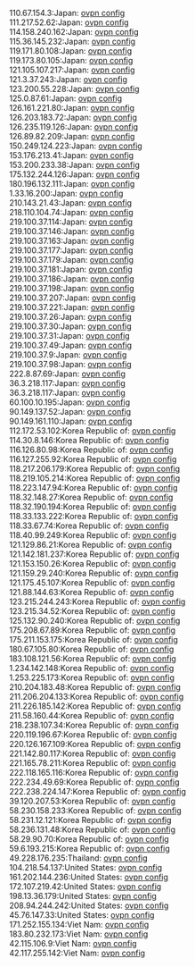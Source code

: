 110.67.154.3:Japan: [ovpn config](vpn/110_67_154_3.ovpn)  
111.217.52.62:Japan: [ovpn config](vpn/111_217_52_62.ovpn)  
114.158.240.162:Japan: [ovpn config](vpn/114_158_240_162.ovpn)  
115.36.145.232:Japan: [ovpn config](vpn/115_36_145_232.ovpn)  
119.171.80.108:Japan: [ovpn config](vpn/119_171_80_108.ovpn)  
119.173.80.105:Japan: [ovpn config](vpn/119_173_80_105.ovpn)  
121.105.107.217:Japan: [ovpn config](vpn/121_105_107_217.ovpn)  
121.3.37.243:Japan: [ovpn config](vpn/121_3_37_243.ovpn)  
123.200.55.228:Japan: [ovpn config](vpn/123_200_55_228.ovpn)  
125.0.87.61:Japan: [ovpn config](vpn/125_0_87_61.ovpn)  
126.161.221.80:Japan: [ovpn config](vpn/126_161_221_80.ovpn)  
126.203.183.72:Japan: [ovpn config](vpn/126_203_183_72.ovpn)  
126.235.119.126:Japan: [ovpn config](vpn/126_235_119_126.ovpn)  
126.89.82.209:Japan: [ovpn config](vpn/126_89_82_209.ovpn)  
150.249.124.223:Japan: [ovpn config](vpn/150_249_124_223.ovpn)  
153.176.213.41:Japan: [ovpn config](vpn/153_176_213_41.ovpn)  
153.200.233.38:Japan: [ovpn config](vpn/153_200_233_38.ovpn)  
175.132.244.126:Japan: [ovpn config](vpn/175_132_244_126.ovpn)  
180.196.132.111:Japan: [ovpn config](vpn/180_196_132_111.ovpn)  
1.33.16.200:Japan: [ovpn config](vpn/1_33_16_200.ovpn)  
210.143.21.43:Japan: [ovpn config](vpn/210_143_21_43.ovpn)  
218.110.104.74:Japan: [ovpn config](vpn/218_110_104_74.ovpn)  
219.100.37.114:Japan: [ovpn config](vpn/219_100_37_114.ovpn)  
219.100.37.146:Japan: [ovpn config](vpn/219_100_37_146.ovpn)  
219.100.37.163:Japan: [ovpn config](vpn/219_100_37_163.ovpn)  
219.100.37.177:Japan: [ovpn config](vpn/219_100_37_177.ovpn)  
219.100.37.179:Japan: [ovpn config](vpn/219_100_37_179.ovpn)  
219.100.37.181:Japan: [ovpn config](vpn/219_100_37_181.ovpn)  
219.100.37.186:Japan: [ovpn config](vpn/219_100_37_186.ovpn)  
219.100.37.198:Japan: [ovpn config](vpn/219_100_37_198.ovpn)  
219.100.37.207:Japan: [ovpn config](vpn/219_100_37_207.ovpn)  
219.100.37.221:Japan: [ovpn config](vpn/219_100_37_221.ovpn)  
219.100.37.26:Japan: [ovpn config](vpn/219_100_37_26.ovpn)  
219.100.37.30:Japan: [ovpn config](vpn/219_100_37_30.ovpn)  
219.100.37.31:Japan: [ovpn config](vpn/219_100_37_31.ovpn)  
219.100.37.49:Japan: [ovpn config](vpn/219_100_37_49.ovpn)  
219.100.37.9:Japan: [ovpn config](vpn/219_100_37_9.ovpn)  
219.100.37.98:Japan: [ovpn config](vpn/219_100_37_98.ovpn)  
222.8.87.69:Japan: [ovpn config](vpn/222_8_87_69.ovpn)  
36.3.218.117:Japan: [ovpn config](vpn/36_3_218_117.ovpn)  
36.3.218.117:Japan: [ovpn config](vpn/36_3_218_117.ovpn)  
60.100.10.195:Japan: [ovpn config](vpn/60_100_10_195.ovpn)  
90.149.137.52:Japan: [ovpn config](vpn/90_149_137_52.ovpn)  
90.149.161.110:Japan: [ovpn config](vpn/90_149_161_110.ovpn)  
112.172.53.102:Korea Republic of: [ovpn config](vpn/112_172_53_102.ovpn)  
114.30.8.146:Korea Republic of: [ovpn config](vpn/114_30_8_146.ovpn)  
116.126.80.98:Korea Republic of: [ovpn config](vpn/116_126_80_98.ovpn)  
116.127.255.92:Korea Republic of: [ovpn config](vpn/116_127_255_92.ovpn)  
118.217.206.179:Korea Republic of: [ovpn config](vpn/118_217_206_179.ovpn)  
118.219.105.214:Korea Republic of: [ovpn config](vpn/118_219_105_214.ovpn)  
118.223.147.94:Korea Republic of: [ovpn config](vpn/118_223_147_94.ovpn)  
118.32.148.27:Korea Republic of: [ovpn config](vpn/118_32_148_27.ovpn)  
118.32.190.194:Korea Republic of: [ovpn config](vpn/118_32_190_194.ovpn)  
118.33.133.222:Korea Republic of: [ovpn config](vpn/118_33_133_222.ovpn)  
118.33.67.74:Korea Republic of: [ovpn config](vpn/118_33_67_74.ovpn)  
118.40.99.249:Korea Republic of: [ovpn config](vpn/118_40_99_249.ovpn)  
121.129.86.21:Korea Republic of: [ovpn config](vpn/121_129_86_21.ovpn)  
121.142.181.237:Korea Republic of: [ovpn config](vpn/121_142_181_237.ovpn)  
121.153.150.26:Korea Republic of: [ovpn config](vpn/121_153_150_26.ovpn)  
121.159.29.240:Korea Republic of: [ovpn config](vpn/121_159_29_240.ovpn)  
121.175.45.107:Korea Republic of: [ovpn config](vpn/121_175_45_107.ovpn)  
121.88.144.63:Korea Republic of: [ovpn config](vpn/121_88_144_63.ovpn)  
123.215.244.243:Korea Republic of: [ovpn config](vpn/123_215_244_243.ovpn)  
123.215.34.52:Korea Republic of: [ovpn config](vpn/123_215_34_52.ovpn)  
125.132.90.240:Korea Republic of: [ovpn config](vpn/125_132_90_240.ovpn)  
175.208.67.89:Korea Republic of: [ovpn config](vpn/175_208_67_89.ovpn)  
175.211.153.175:Korea Republic of: [ovpn config](vpn/175_211_153_175.ovpn)  
180.67.105.80:Korea Republic of: [ovpn config](vpn/180_67_105_80.ovpn)  
183.108.121.56:Korea Republic of: [ovpn config](vpn/183_108_121_56.ovpn)  
1.234.142.148:Korea Republic of: [ovpn config](vpn/1_234_142_148.ovpn)  
1.253.225.173:Korea Republic of: [ovpn config](vpn/1_253_225_173.ovpn)  
210.204.183.48:Korea Republic of: [ovpn config](vpn/210_204_183_48.ovpn)  
211.206.204.133:Korea Republic of: [ovpn config](vpn/211_206_204_133.ovpn)  
211.226.185.142:Korea Republic of: [ovpn config](vpn/211_226_185_142.ovpn)  
211.58.160.44:Korea Republic of: [ovpn config](vpn/211_58_160_44.ovpn)  
218.238.107.34:Korea Republic of: [ovpn config](vpn/218_238_107_34.ovpn)  
220.119.196.67:Korea Republic of: [ovpn config](vpn/220_119_196_67.ovpn)  
220.126.167.109:Korea Republic of: [ovpn config](vpn/220_126_167_109.ovpn)  
221.142.80.117:Korea Republic of: [ovpn config](vpn/221_142_80_117.ovpn)  
221.165.78.211:Korea Republic of: [ovpn config](vpn/221_165_78_211.ovpn)  
222.118.165.116:Korea Republic of: [ovpn config](vpn/222_118_165_116.ovpn)  
222.234.49.69:Korea Republic of: [ovpn config](vpn/222_234_49_69.ovpn)  
222.238.224.147:Korea Republic of: [ovpn config](vpn/222_238_224_147.ovpn)  
39.120.207.53:Korea Republic of: [ovpn config](vpn/39_120_207_53.ovpn)  
58.230.158.233:Korea Republic of: [ovpn config](vpn/58_230_158_233.ovpn)  
58.231.12.121:Korea Republic of: [ovpn config](vpn/58_231_12_121.ovpn)  
58.236.131.48:Korea Republic of: [ovpn config](vpn/58_236_131_48.ovpn)  
58.29.90.70:Korea Republic of: [ovpn config](vpn/58_29_90_70.ovpn)  
59.6.193.215:Korea Republic of: [ovpn config](vpn/59_6_193_215.ovpn)  
49.228.176.235:Thailand: [ovpn config](vpn/49_228_176_235.ovpn)  
104.218.54.137:United States: [ovpn config](vpn/104_218_54_137.ovpn)  
161.202.144.236:United States: [ovpn config](vpn/161_202_144_236.ovpn)  
172.107.219.42:United States: [ovpn config](vpn/172_107_219_42.ovpn)  
198.13.36.179:United States: [ovpn config](vpn/198_13_36_179.ovpn)  
208.94.244.242:United States: [ovpn config](vpn/208_94_244_242.ovpn)  
45.76.147.33:United States: [ovpn config](vpn/45_76_147_33.ovpn)  
171.252.155.134:Viet Nam: [ovpn config](vpn/171_252_155_134.ovpn)  
183.80.232.173:Viet Nam: [ovpn config](vpn/183_80_232_173.ovpn)  
42.115.106.9:Viet Nam: [ovpn config](vpn/42_115_106_9.ovpn)  
42.117.255.142:Viet Nam: [ovpn config](vpn/42_117_255_142.ovpn)  
